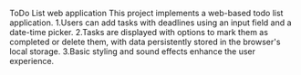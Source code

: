 ToDo List web application
This project implements a web-based todo list application. 
1.Users can add tasks with deadlines using an input field and a date-time picker.
2.Tasks are displayed with options to mark them as completed or delete them, with data persistently stored in the browser's local storage.
3.Basic styling and sound effects enhance the user experience.
